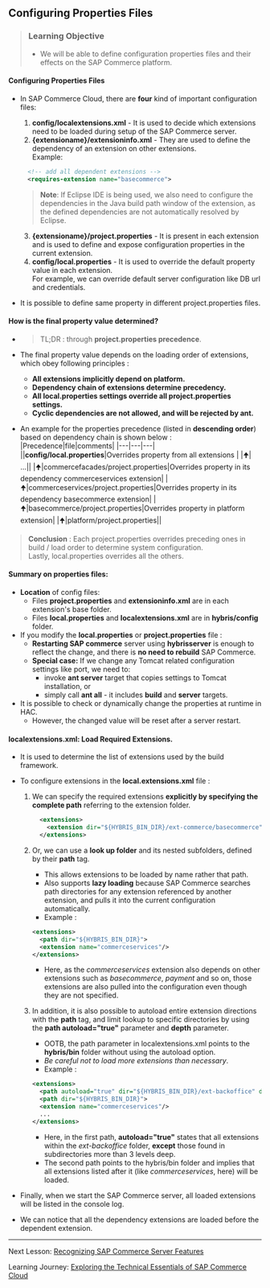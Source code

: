 ## Configuring Properties Files

> ### Learning Objective
>
> - We will be able to define configuration properties files and their effects on the SAP Commerce platform.

#### Configuring Properties Files

- In SAP Commerce Cloud, there are **four** kind of important configuration files:

  1. **config/localextensions.xml** - It is used to decide which extensions need to be loaded during setup of the SAP Commerce server.
  2. **{extensioname}/extensioninfo.xml** - They are used to define the dependency of an extension on other extensions. <br>Example:

  ```xml
    <!-- add all dependent extensions -->
    <requires-extension name="basecommerce">
  ```

  > **Note**: If Eclipse IDE is being used, we also need to configure the dependencies in the Java build path window of the extension, as the defined dependencies are not automatically resolved by Eclipse.

  3. **{extensioname}/project.properties** - It is present in each extension and is used to define and expose configuration properties in the current extension.
  4. **config/local.properties** - It is used to override the default property value in each extension. <br>For example, we can override default server configuration like DB url and credentials.

- It is possible to define same property in different project.properties files.

#### How is the final property value determined?

- > TL;DR : through **project.properties precedence**.

- The final property value depends on the loading order of extensions, which obey following principles :

  - **All extensions implicitly depend on platform.**
  - **Dependency chain of extensions determine precedency.**
  - **All local.properties settings override all project.properties settings.**
  - **Cyclic dependencies are not allowed, and will be rejected by ant.**

- An example for the properties precedence (listed in **descending order**) based on dependency chain is shown below :
  |Precedence|file|comments|
  |---|---|---|
  ||**config/local.properties**|Overrides property from all extensions |
  |&#129033;| ...||
  |&#129033;|commercefacades/project.properties|Overrides property in its dependency commerceservices extension|
  |&#129033;|commerceservices/project.properties|Overrides property in its dependency basecommerce extension|
  |&#129033;|basecommerce/project.properties|Overrides property in platform extension|
  |&#129033;|platform/project.properties||

> **Conclusion** : Each project.properties overrides preceding ones in build / load order to determine system configuration. <br> Lastly, local.properties overrides all the others.

#### Summary on properties files:

- **Location** of config files:
  - Files **project.properties** and **extensioninfo.xml** are in each extension's base folder.
  - Files **local.properties** and **localextensions.xml** are in **hybris/config** folder.
- If you modify the **local.properties** or **project.properties** file :
  - **Restarting SAP commerce** server using **hybrisserver** is enough to reflect the change, and there is **no need to rebuild** SAP Commerce.
  - **Special case:** If we change any Tomcat related configuration settings like port, we need to:
    - invoke **ant server** target that copies settings to Tomcat installation, or
    - simply call **ant all** - it includes **build** and **server** targets.
- It is possible to check or dynamically change the properties at runtime in HAC.
  - However, the changed value will be reset after a server restart.

#### localextensions.xml: Load Required Extensions.

- It is used to determine the list of extensions used by the build framework.
- To configure extensions in the **local.extensions.xml** file :

  1.  We can specify the required extensions **explicitly by specifying the complete path** referring to the extension folder.

      ```xml
        <extensions>
          <extension dir="${HYBRIS_BIN_DIR}/ext-commerce/basecommerce"/>
        </extensions>
      ```

  2.  Or, we can use a **look up folder** and its nested subfolders, defined by their **path** tag.<br>
      <ul><li>This allows extensions to be loaded by name rather that path.</li><li>Also supports <b>lazy loading</b> because SAP Commerce searches path directories for any extension referenced by another extension, and pulls it into the current configuration automatically.</li></ul>

      - Example :

      ```xml
      <extensions>
        <path dir="${HYBRIS_BIN_DIR}">
        <extension name="commerceservices"/>
      </extensions>
      ```

      - Here, as the _commerceservices_ extension also depends on other extensions such as _basecommerce_, _payment_ and so on, those extensions are also pulled into the configuration even though they are not specified.

  3.  In addition, it is also possible to autoload entire extension directions with the **path** tag, and limit lookup to specific directories by using the **path autoload="true"** parameter and **depth** parameter.
      <ul><li>OOTB, the path parameter in localextensions.xml points to the <b>hybris/bin</b> folder without using the autoload option.</li><li><em>Be careful not to load more extensions than necessary</em>.</li></ul>

      - Example :

      ```xml
      <extensions>
        <path autoload="true" dir="${HYBRIS_BIN_DIR}/ext-backoffice" depth="3">
        <path dir="${HYBRIS_BIN_DIR}">
        <extension name="commerceservices"/>
        ...
      </extensions>
      ```

      - Here, in the first path, **autoload="true"** states that all extensions within the _ext-backoffice_ folder, **except** those found in subdirectories more than 3 levels deep.
      - The second path points to the hybris/bin folder and implies that all extensions listed after it (like _commerceservices_, here) will be loaded.

- Finally, when we start the SAP Commerce server, all loaded extensions will be listed in the console log.
- We can notice that all the dependency extensions are loaded before the dependent extension.

---

Next Lesson: [Recognizing SAP Commerce Server Features](J01U02T04-Recognizing-SAP-Commerce-Server-Features.md)

Learning Journey: [Exploring the Technical Essentials of SAP Commerce Cloud](..)
